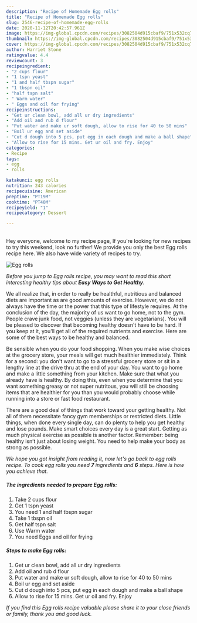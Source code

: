```yaml
---
description: "Recipe of Homemade Egg rolls"
title: "Recipe of Homemade Egg rolls"
slug: 2546-recipe-of-homemade-egg-rolls
date: 2020-11-12T20:42:57.961Z
image: https://img-global.cpcdn.com/recipes/3082504d915cbaf9/751x532cq70/egg-rolls-recipe-main-photo.jpg
thumbnail: https://img-global.cpcdn.com/recipes/3082504d915cbaf9/751x532cq70/egg-rolls-recipe-main-photo.jpg
cover: https://img-global.cpcdn.com/recipes/3082504d915cbaf9/751x532cq70/egg-rolls-recipe-main-photo.jpg
author: Harriet Stone
ratingvalue: 4.4
reviewcount: 3
recipeingredient:
- "2 cups flour"
- "1 tspn yeast"
- "1 and half tbspn sugar"
- "1 tbspn oil"
- "half tspn salt"
- " Warm water"
- " Eggs and oil for frying"
recipeinstructions:
- "Get ur clean bowl, add all ur dry ingredients"
- "Add oil and rub d flour"
- "Put water and make ur soft dough, allow to rise for 40 to 50 mins"
- "Boil ur egg and set aside"
- "Cut d dough into 5 pcs, put egg in each dough and make a ball shape"
- "Allow to rise for 15 mins. Get ur oil and fry. Enjoy"
categories:
- Recipe
tags:
- egg
- rolls

katakunci: egg rolls 
nutrition: 243 calories
recipecuisine: American
preptime: "PT19M"
cooktime: "PT40M"
recipeyield: "1"
recipecategory: Dessert

---
```

<br>
Hey everyone, welcome to my recipe page, If you're looking for new recipes to try this weekend, look no further! We provide you only the best Egg rolls recipe here. We also have wide variety of recipes to try.
<br>


![Egg rolls](https://img-global.cpcdn.com/recipes/3082504d915cbaf9/751x532cq70/egg-rolls-recipe-main-photo.jpg)

<i>Before you jump to Egg rolls recipe, you may want to read this short interesting healthy tips about <strong>Easy Ways to Get Healthy</strong>.</i>

We all realize that, in order to really be healthful, nutritious and balanced diets are important as are good amounts of exercise. However, we do not always have the time or the power that this type of lifestyle requires. At the conclusion of the day, the majority of us want to go home, not to the gym. People crave junk food, not veggies (unless they are vegetarians). You will be pleased to discover that becoming healthy doesn't have to be hard. If you keep at it, you'll get all of the required nutrients and exercise. Here are some of the best ways to be healthy and balanced.

Be sensible when you do your food shopping. When you make wise choices at the grocery store, your meals will get much healthier immediately. Think for a second: you don't want to go to a stressful grocery store or sit in a lengthy line at the drive thru at the end of your day. You want to go home and make a little something from your kitchen. Make sure that what you already have is healthy. By doing this, even when you determine that you want something greasy or not super nutritous, you will still be choosing items that are healthier for you than you would probably choose while running into a store or fast food restaurant.

There are a good deal of things that work toward your getting healthy. Not all of them necessitate fancy gym memberships or restricted diets. Little things, when done every single day, can do plenty to help you get healthy and lose pounds. Make smart choices every day is a great start. Getting as much physical exercise as possible is another factor. Remember: being healthy isn’t just about losing weight. You need to help make your body as strong as possible. 


<i>We hope you got insight from reading it, now let's go back to egg rolls recipe. To cook egg rolls you need <strong>7</strong> ingredients and <strong>6</strong> steps. Here is how you achieve that.
</i>

##### The ingredients needed to prepare Egg rolls:

1. Take 2 cups flour
1. Get 1 tspn yeast
1. You need 1 and half tbspn sugar
1. Take 1 tbspn oil
1. Get half tspn salt
1. Use  Warm water
1. You need  Eggs and oil for frying


##### Steps to make Egg rolls:

1. Get ur clean bowl, add all ur dry ingredients
1. Add oil and rub d flour
1. Put water and make ur soft dough, allow to rise for 40 to 50 mins
1. Boil ur egg and set aside
1. Cut d dough into 5 pcs, put egg in each dough and make a ball shape
1. Allow to rise for 15 mins. Get ur oil and fry. Enjoy


<i>If you find this Egg rolls recipe valuable please share it to your close friends or family, thank you and good luck.</i>
